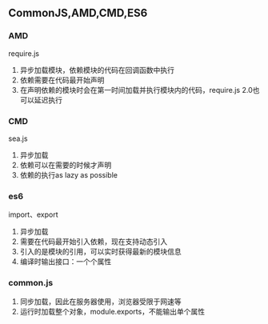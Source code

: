 ## CommonJS,AMD,CMD,ES6

### AMD
require.js
1. 异步加载模块，依赖模块的代码在回调函数中执行
2. 依赖需要在代码最开始声明
3. 在声明依赖的模块时会在第一时间加载并执行模块内的代码，require.js 2.0也可以延迟执行

### CMD
sea.js
1. 异步加载
2. 依赖可以在需要的时候才声明
3. 依赖的执行as lazy as possible

### es6
import、export
1. 异步加载
2. 需要在代码最开始引入依赖，现在支持动态引入
3. 引入的是模块的引用，可以实时获得最新的模块信息
4. 编译时输出接口：一个个属性

### common.js
1. 同步加载，因此在服务器使用，浏览器受限于网速等
2. 运行时加载整个对象，module.exports，不能输出单个属性